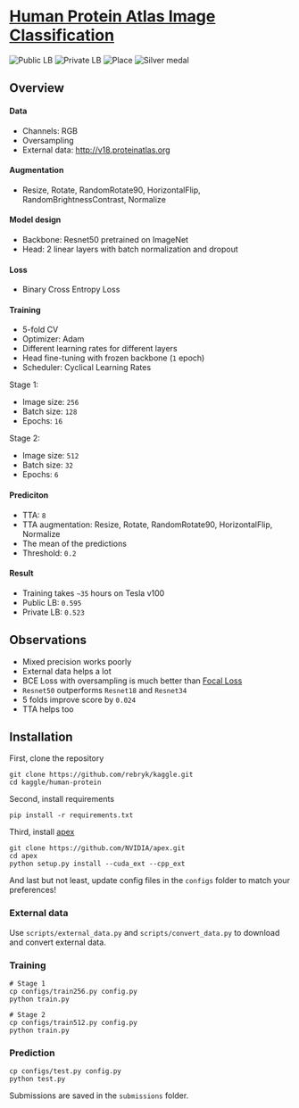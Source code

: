 # [Human Protein Atlas Image Classification](https://www.kaggle.com/c/human-protein-atlas-image-classification)
![Public LB](https://img.shields.io/badge/public%20LB-0.595-orange.svg)
![Private LB](https://img.shields.io/badge/private%20LB-0.523-orange.svg)
![Place](https://img.shields.io/badge/place-94-blue.svg)
![Silver medal](https://img.shields.io/badge/medal-silver-c0c0c0.svg)
<!--- ![Bronze medal](https://img.shields.io/badge/medal-bronze-cd7f32.svg) -->
<!--- ![Gold medal](https://img.shields.io/badge/medal-gold-ffd700.svg) -->

## Overview
#### Data
- Channels: RGB
- Oversampling
- External data: http://v18.proteinatlas.org

#### Augmentation
- Resize, Rotate, RandomRotate90, HorizontalFlip, RandomBrightnessContrast, Normalize

#### Model design
- Backbone: Resnet50 pretrained on ImageNet
- Head: 2 linear layers with batch normalization and dropout

#### Loss
- Binary Cross Entropy Loss

#### Training
- 5-fold CV
- Optimizer: Adam
- Different learning rates for different layers
- Head fine-tuning with frozen backbone (`1` epoch)
- Scheduler: Cyclical Learning Rates

Stage 1:
- Image size: `256`
- Batch size: `128`
- Epochs: `16`

Stage 2:
- Image size: `512`
- Batch size: `32`
- Epochs: `6`

#### Prediciton
- TTA: `8`
- TTA augmentation: Resize, Rotate, RandomRotate90, HorizontalFlip, Normalize
- The mean of the predictions
- Threshold: `0.2`

#### Result
- Training takes `~35` hours on Tesla v100
- Public LB: `0.595`
- Private LB: `0.523`

## Observations
- Mixed precision works poorly
- External data helps a lot
- BCE Loss with oversampling is much better than [Focal Loss](https://arxiv.org/abs/1708.02002)
- `Resnet50` outperforms `Resnet18` and `Resnet34`
- 5 folds improve score by `0.024`
- TTA helps too

## Installation
First, clone the repository
```
git clone https://github.com/rebryk/kaggle.git
cd kaggle/human-protein
```

Second, install requirements
```
pip install -r requirements.txt
```

Third, install [apex](https://github.com/NVIDIA/apex.git)
```
git clone https://github.com/NVIDIA/apex.git
cd apex
python setup.py install --cuda_ext --cpp_ext
```

And last but not least, update config files in the `configs` folder to match your preferences!

### External data
Use `scripts/external_data.py` and `scripts/convert_data.py` to download and convert external data.

### Training
```
# Stage 1
cp configs/train256.py config.py
python train.py

# Stage 2
cp configs/train512.py config.py
python train.py
```

### Prediction
```
cp configs/test.py config.py
python test.py
```

Submissions are saved in the `submissions` folder.
